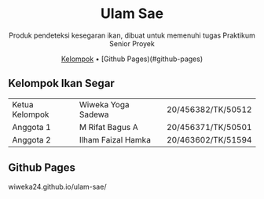 <!-- markdownlint-configure-file {
  "MD013": {
    "code_blocks": false,
    "tables": false
  },
  "MD033": false,
  "MD041": false
} -->

<div align="center">

# Ulam Sae
  
Produk pendeteksi kesegaran ikan, dibuat untuk memenuhi tugas Praktikum Senior Proyek

[Kelompok](#kelompok-ikan-segar) • [Github Pages)(#github-pages)

</div>
  
## Kelompok Ikan Segar

|                 |                    |                    |
| --------------- | ------------------ | ------------------ |
| Ketua Kelompok  | Wiweka Yoga Sadewa | 20/456382/TK/50512 |
| Anggota 1       | M Rifat Bagus A    | 20/456371/TK/50501 |
| Anggota 2       | Ilham Faizal Hamka | 20/463602/TK/51594 |

## Github Pages
wiweka24.github.io/ulam-sae/
